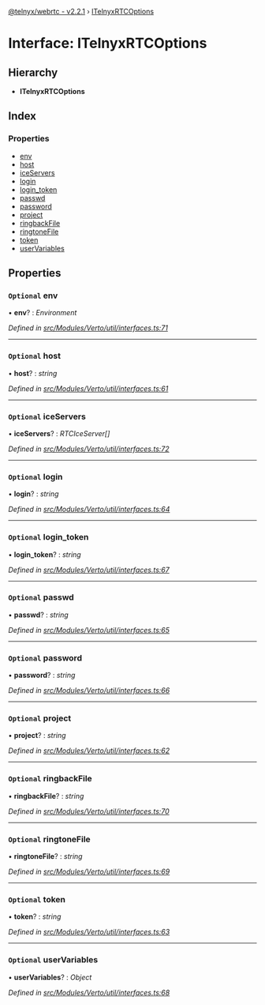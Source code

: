 [@telnyx/webrtc - v2.2.1](../README.md) › [ITelnyxRTCOptions](itelnyxrtcoptions.md)

# Interface: ITelnyxRTCOptions

## Hierarchy

* **ITelnyxRTCOptions**

## Index

### Properties

* [env](itelnyxrtcoptions.md#optional-env)
* [host](itelnyxrtcoptions.md#optional-host)
* [iceServers](itelnyxrtcoptions.md#optional-iceservers)
* [login](itelnyxrtcoptions.md#optional-login)
* [login_token](itelnyxrtcoptions.md#optional-login_token)
* [passwd](itelnyxrtcoptions.md#optional-passwd)
* [password](itelnyxrtcoptions.md#optional-password)
* [project](itelnyxrtcoptions.md#optional-project)
* [ringbackFile](itelnyxrtcoptions.md#optional-ringbackfile)
* [ringtoneFile](itelnyxrtcoptions.md#optional-ringtonefile)
* [token](itelnyxrtcoptions.md#optional-token)
* [userVariables](itelnyxrtcoptions.md#optional-uservariables)

## Properties

### `Optional` env

• **env**? : *Environment*

*Defined in [src/Modules/Verto/util/interfaces.ts:71](https://github.com/team-telnyx/webrtc/blob/8cdca06/packages/js/src/Modules/Verto/util/interfaces.ts#L71)*

___

### `Optional` host

• **host**? : *string*

*Defined in [src/Modules/Verto/util/interfaces.ts:61](https://github.com/team-telnyx/webrtc/blob/8cdca06/packages/js/src/Modules/Verto/util/interfaces.ts#L61)*

___

### `Optional` iceServers

• **iceServers**? : *RTCIceServer[]*

*Defined in [src/Modules/Verto/util/interfaces.ts:72](https://github.com/team-telnyx/webrtc/blob/8cdca06/packages/js/src/Modules/Verto/util/interfaces.ts#L72)*

___

### `Optional` login

• **login**? : *string*

*Defined in [src/Modules/Verto/util/interfaces.ts:64](https://github.com/team-telnyx/webrtc/blob/8cdca06/packages/js/src/Modules/Verto/util/interfaces.ts#L64)*

___

### `Optional` login_token

• **login_token**? : *string*

*Defined in [src/Modules/Verto/util/interfaces.ts:67](https://github.com/team-telnyx/webrtc/blob/8cdca06/packages/js/src/Modules/Verto/util/interfaces.ts#L67)*

___

### `Optional` passwd

• **passwd**? : *string*

*Defined in [src/Modules/Verto/util/interfaces.ts:65](https://github.com/team-telnyx/webrtc/blob/8cdca06/packages/js/src/Modules/Verto/util/interfaces.ts#L65)*

___

### `Optional` password

• **password**? : *string*

*Defined in [src/Modules/Verto/util/interfaces.ts:66](https://github.com/team-telnyx/webrtc/blob/8cdca06/packages/js/src/Modules/Verto/util/interfaces.ts#L66)*

___

### `Optional` project

• **project**? : *string*

*Defined in [src/Modules/Verto/util/interfaces.ts:62](https://github.com/team-telnyx/webrtc/blob/8cdca06/packages/js/src/Modules/Verto/util/interfaces.ts#L62)*

___

### `Optional` ringbackFile

• **ringbackFile**? : *string*

*Defined in [src/Modules/Verto/util/interfaces.ts:70](https://github.com/team-telnyx/webrtc/blob/8cdca06/packages/js/src/Modules/Verto/util/interfaces.ts#L70)*

___

### `Optional` ringtoneFile

• **ringtoneFile**? : *string*

*Defined in [src/Modules/Verto/util/interfaces.ts:69](https://github.com/team-telnyx/webrtc/blob/8cdca06/packages/js/src/Modules/Verto/util/interfaces.ts#L69)*

___

### `Optional` token

• **token**? : *string*

*Defined in [src/Modules/Verto/util/interfaces.ts:63](https://github.com/team-telnyx/webrtc/blob/8cdca06/packages/js/src/Modules/Verto/util/interfaces.ts#L63)*

___

### `Optional` userVariables

• **userVariables**? : *Object*

*Defined in [src/Modules/Verto/util/interfaces.ts:68](https://github.com/team-telnyx/webrtc/blob/8cdca06/packages/js/src/Modules/Verto/util/interfaces.ts#L68)*
